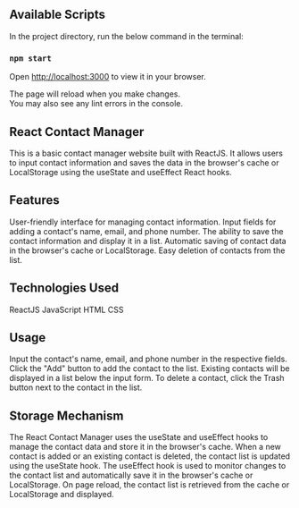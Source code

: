 ## Available Scripts

In the project directory, run the below command in the terminal:
### `npm start`

Open [http://localhost:3000](http://localhost:3000) to view it in your browser.

The page will reload when you make changes.\
You may also see any lint errors in the console.

## React Contact Manager
This is a basic contact manager website built with ReactJS. It allows users to input contact information and saves the data in the browser's cache or LocalStorage using the useState and useEffect React hooks.

## Features
User-friendly interface for managing contact information.
Input fields for adding a contact's name, email, and phone number.
The ability to save the contact information and display it in a list.
Automatic saving of contact data in the browser's cache or LocalStorage.
Easy deletion of contacts from the list.


## Technologies Used

ReactJS
JavaScript
HTML
CSS

## Usage
Input the contact's name, email, and phone number in the respective fields.
Click the "Add" button to add the contact to the list.
Existing contacts will be displayed in a list below the input form.
To delete a contact, click the Trash button next to the contact in the list.
## Storage Mechanism
The React Contact Manager uses the useState and useEffect hooks to manage the contact data and store it in the browser's cache.
When a new contact is added or an existing contact is deleted, the contact list is updated using the useState hook.
The useEffect hook is used to monitor changes to the contact list and automatically save it in the browser's cache or LocalStorage.
On page reload, the contact list is retrieved from the cache or LocalStorage and displayed.
